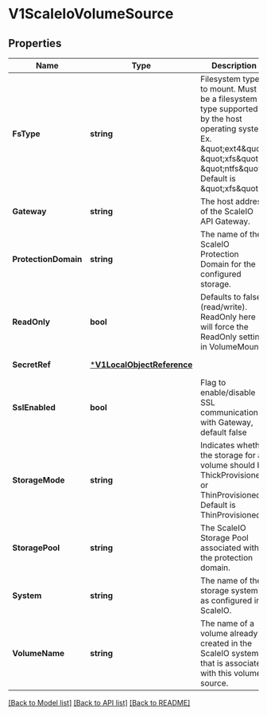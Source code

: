 # V1ScaleIoVolumeSource

## Properties
Name | Type | Description | Notes
------------ | ------------- | ------------- | -------------
**FsType** | **string** | Filesystem type to mount. Must be a filesystem type supported by the host operating system. Ex. \&quot;ext4\&quot;, \&quot;xfs\&quot;, \&quot;ntfs\&quot;. Default is \&quot;xfs\&quot;. | [optional] [default to null]
**Gateway** | **string** | The host address of the ScaleIO API Gateway. | [default to null]
**ProtectionDomain** | **string** | The name of the ScaleIO Protection Domain for the configured storage. | [optional] [default to null]
**ReadOnly** | **bool** | Defaults to false (read/write). ReadOnly here will force the ReadOnly setting in VolumeMounts. | [optional] [default to null]
**SecretRef** | [***V1LocalObjectReference**](V1LocalObjectReference.md) |  | [default to null]
**SslEnabled** | **bool** | Flag to enable/disable SSL communication with Gateway, default false | [optional] [default to null]
**StorageMode** | **string** | Indicates whether the storage for a volume should be ThickProvisioned or ThinProvisioned. Default is ThinProvisioned. | [optional] [default to null]
**StoragePool** | **string** | The ScaleIO Storage Pool associated with the protection domain. | [optional] [default to null]
**System** | **string** | The name of the storage system as configured in ScaleIO. | [default to null]
**VolumeName** | **string** | The name of a volume already created in the ScaleIO system that is associated with this volume source. | [optional] [default to null]

[[Back to Model list]](../README.md#documentation-for-models) [[Back to API list]](../README.md#documentation-for-api-endpoints) [[Back to README]](../README.md)


